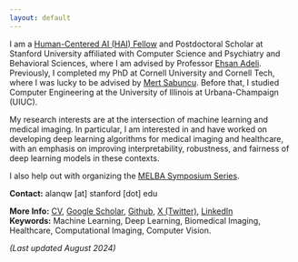 ```yaml
---
layout: default
---
```

I am a [Human-Centered AI (HAI) Fellow](https://hai.stanford.edu) and Postdoctoral Scholar at Stanford University affiliated with Computer Science and Psychiatry and Behavioral Sciences, where I am advised by Professor [Ehsan Adeli](https://stanford.edu/~eadeli/). Previously, I completed my PhD at Cornell University and Cornell Tech, where I was lucky to be advised by [Mert Sabuncu](https://sabuncu.engineering.cornell.edu/). Before that, I studied Computer Engineering at the University of Illinois at Urbana-Champaign (UIUC).

My research interests are at the intersection of machine learning and medical imaging. In particular, I am interested in and have worked on developing deep learning algorithms for medical imaging and healthcare, with an emphasis on improving interpretability, robustness, and fairness of deep learning models in these contexts.

I also help out with organizing the [MELBA Symposium Series](https://www.melba-journal.org/symposium.html).

**Contact:** alanqw [at] stanford [dot] edu  
<!-- **More Info:** [CV](cv_alan_wang.pdf) and [Research Statement](Research_Statement.pdf)    -->
**More Info:** [CV](CV-AQWang-Apr2024.pdf), [Google Scholar](https://scholar.google.com/citations?user=P7nRvlIAAAAJ&hl=en), [Github](https://github.com/alanqrwang/), [X (Twitter)](https://twitter.com/AlanQWang), [LinkedIn](https://www.linkedin.com/in/alanqrwang/)   
**Keywords:** Machine Learning, Deep Learning, Biomedical Imaging, Healthcare, Computational Imaging, Computer Vision.

*(Last updated August 2024)*  
